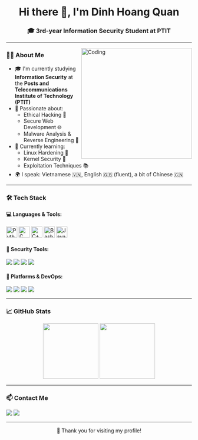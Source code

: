 <h1 align="center">Hi there 👋, I'm Dinh Hoang Quan</h1>
<h3 align="center">🎓 3rd-year Information Security Student at PTIT</h3>

---

<img align="right" alt="Coding" width="300" src="https://media.giphy.com/media/qgQUggAC3Pfv687qPC/giphy.gif">

### 👨‍🎓 About Me

- 🎓 I'm currently studying **Information Security** at the **Posts and Telecommunications Institute of Technology (PTIT)**  
- 🔐 Passionate about:  
  - Ethical Hacking 🧠  
  - Secure Web Development 🌐  
  - Malware Analysis & Reverse Engineering 🐞  
- 🌱 Currently learning:  
  - Linux Hardening 🐧  
  - Kernel Security 🧬  
  - Exploitation Techniques 📚  
- 🌍 I speak: Vietnamese 🇻🇳, English 🇬🇧 (fluent), a bit of Chinese 🇨🇳

---

### 🛠️ Tech Stack

#### 💻 Languages & Tools:
<p>
  <img src="https://cdn.jsdelivr.net/gh/devicons/devicon/icons/python/python-original.svg" height="30" alt="Python"/>
  <img src="https://cdn.jsdelivr.net/gh/devicons/devicon/icons/c/c-original.svg" height="30" alt="C"/>
  <img src="https://cdn.jsdelivr.net/gh/devicons/devicon/icons/cplusplus/cplusplus-original.svg" height="30" alt="C++"/>
  <img src="https://cdn.jsdelivr.net/gh/devicons/devicon/icons/bash/bash-original.svg" height="30" alt="Bash"/>
  <img src="https://cdn.jsdelivr.net/gh/devicons/devicon/icons/java/java-original.svg" height="30" alt="Java"/>
</p>

#### 🔐 Security Tools:
<p>
  <img src="https://img.shields.io/badge/-Metasploit-blueviolet?style=flat-square&logo=metasploit" />
  <img src="https://img.shields.io/badge/-Burp%20Suite-orange?style=flat-square&logo=burpsuite" />
  <img src="https://img.shields.io/badge/-Wireshark-00008B?style=flat-square&logo=wireshark" />
  <img src="https://img.shields.io/badge/-Ghidra-lightgray?style=flat-square&logo=data:image/svg+xml;base64," />
</p>

#### 🧰 Platforms & DevOps:
<p>
  <img src="https://img.shields.io/badge/Linux-FCC624?style=flat-square&logo=linux&logoColor=black" />
  <img src="https://img.shields.io/badge/Docker-2496ED?style=flat-square&logo=docker&logoColor=white" />
  <img src="https://img.shields.io/badge/Wazuh-0058a3?style=flat-square&logo=wazuh&logoColor=white" />
  <img src="https://img.shields.io/badge/Git-F05032?style=flat-square&logo=git&logoColor=white" />
</p>

---

### 📈 GitHub Stats

<p align="center">
  <img src="https://github-readme-stats.vercel.app/api?username=quandinhhoang2111&show_icons=true&theme=dracula&count_private=true" height="150" />
  <img src="https://github-readme-stats.vercel.app/api/top-langs/?username=quandinhhoang2111&layout=compact&theme=dracula" height="150" />
</p>

---

### 📫 Contact Me
<p>
  <a href="mailto:your.email@example.com"><img src="https://img.shields.io/badge/Gmail-D14836?style=flat-square&logo=gmail&logoColor=white"/></a>
  <a href="https://linkedin.com/in/your-linkedin"><img src="https://img.shields.io/badge/LinkedIn-0077B5?style=flat-square&logo=linkedin&logoColor=white"/></a>
</p>

---

<p align="center">💙 Thank you for visiting my profile!</p>
